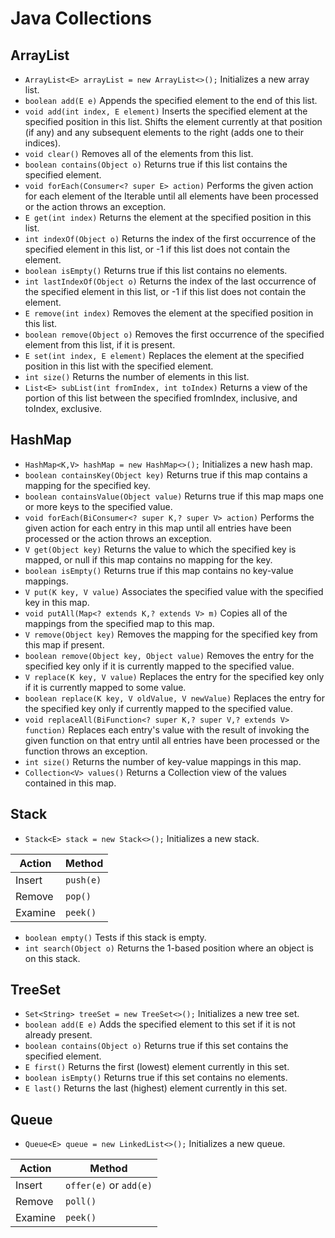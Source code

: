 # Java Collections
## ArrayList
  * `ArrayList<E> arrayList = new ArrayList<>();` Initializes a new array list.
  * `boolean add(E e)` Appends the specified element to the end of this list.
  * `void add(int index, E element)` Inserts the specified element at the specified position in this list. Shifts the element currently at that position (if any) and any subsequent elements to the right (adds one to their indices).
  * `void clear()` Removes all of the elements from this list.
  * `boolean contains(Object o)` Returns true if this list contains the specified element.
  * `void forEach(Consumer<? super E> action)` Performs the given action for each element of the Iterable until all elements have been processed or the action throws an exception.
  * `E get(int index)` Returns the element at the specified position in this list.
  * `int indexOf(Object o)` Returns the index of the first occurrence of the specified element in this list, or -1 if this list does not contain the element.
  * `boolean isEmpty()` Returns true if this list contains no elements.
  * `int lastIndexOf(Object o)` Returns the index of the last occurrence of the specified element in this list, or -1 if this list does not contain the element.
  * `E remove(int index)` Removes the element at the specified position in this list.
  * `boolean remove(Object o)` Removes the first occurrence of the specified element from this list, if it is present.
  * `E set(int index, E element)` Replaces the element at the specified position in this list with the specified element.
  * `int size()` Returns the number of elements in this list.
  * `List<E> subList(int fromIndex, int toIndex)` Returns a view of the portion of this list between the specified fromIndex, inclusive, and toIndex, exclusive.
## HashMap
 * `HashMap<K,V> hashMap = new HashMap<>();` Initializes a new hash map.
 * `boolean containsKey(Object key)` Returns true if this map contains a mapping for the specified key.
 * `boolean containsValue(Object value)` Returns true if this map maps one or more keys to the specified value.
 * `void forEach(BiConsumer<? super K,? super V> action)` Performs the given action for each entry in this map until all entries have been processed or the action throws an exception.
 * `V get(Object key)` Returns the value to which the specified key is mapped, or null if this map contains no mapping for the key.
 * `boolean isEmpty()` Returns true if this map contains no key-value mappings.
 * `V put(K key, V value)` Associates the specified value with the specified key in this map.
 * `void putAll(Map<? extends K,? extends V> m)` Copies all of the mappings from the specified map to this map.
 * `V remove(Object key)` Removes the mapping for the specified key from this map if present.
 * `boolean remove(Object key, Object value)` Removes the entry for the specified key only if it is currently mapped to the specified value.
 * `V replace(K key, V value)` Replaces the entry for the specified key only if it is currently mapped to some value.
 * `boolean replace(K key, V oldValue, V newValue)` Replaces the entry for the specified key only if currently mapped to the specified value.
 * `void replaceAll(BiFunction<? super K,? super V,? extends V> function)` Replaces each entry's value with the result of invoking the given function on that entry until all entries have been processed or the function throws an exception.
 * `int size()` Returns the number of key-value mappings in this map.
 * `Collection<V> values()` Returns a Collection view of the values contained in this map.
## Stack
  * `Stack<E> stack = new Stack<>();` Initializes a new stack.

Action | Method
------------ | ------------
Insert | `push(e)`
Remove | `pop()`
Examine | `peek()`

  * `boolean empty()` Tests if this stack is empty.
  * `int search(Object o)` Returns the 1-based position where an object is on this stack.
## TreeSet
  * `Set<String> treeSet = new TreeSet<>();` Initializes a new tree set.
  * `boolean add(E e)` Adds the specified element to this set if it is not already present.
  * `boolean contains(Object o)` Returns true if this set contains the specified element.
  * `E first()` Returns the first (lowest) element currently in this set.
  * `boolean isEmpty()` Returns true if this set contains no elements.
  * `E last()` Returns the last (highest) element currently in this set.
## Queue
  * `Queue<E> queue = new LinkedList<>();` Initializes a new queue.

Action | Method
------------ | ------------
Insert | `offer(e)` or `add(e)`
Remove | `poll()`
Examine | `peek()`
